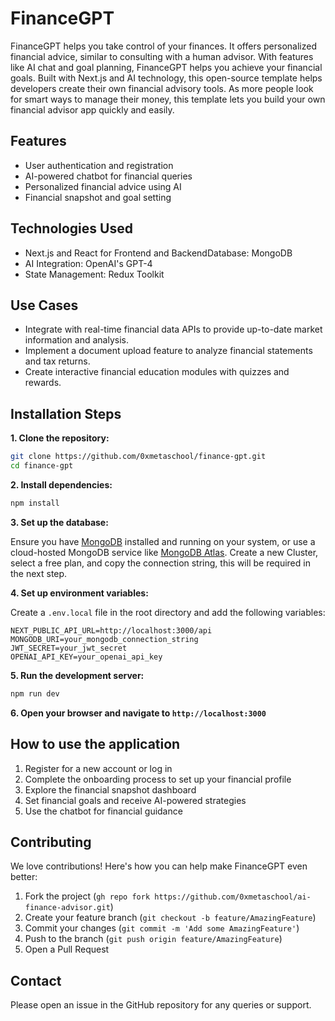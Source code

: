 # **FinanceGPT**

FinanceGPT helps you take control of your finances. It offers personalized financial advice, similar to consulting with a human advisor. With features like AI chat and goal planning, FinanceGPT helps you achieve your financial goals. 
Built with Next.js and AI technology, this open-source template helps developers create their own financial advisory tools. As more people look for smart ways to manage their money, this template lets you build your own financial advisor app quickly and easily.

## Features

- User authentication and registration
- AI-powered chatbot for financial queries
- Personalized financial advice using AI
- Financial snapshot and goal setting

## Technologies Used

- Next.js and React for Frontend and BackendDatabase: MongoDB
- AI Integration: OpenAI's GPT-4
- State Management: Redux Toolkit

## Use Cases
- Integrate with real-time financial data APIs to provide up-to-date market information and analysis.
- Implement a document upload feature to analyze financial statements and tax returns.
- Create interactive financial education modules with quizzes and rewards.

## Installation Steps

**1. Clone the repository:**

```bash
git clone https://github.com/0xmetaschool/finance-gpt.git
cd finance-gpt
```

**2. Install dependencies:**

```bash
npm install
```

**3. Set up the database:**

Ensure you have [MongoDB](https://www.mongodb.com/) installed and running on your system, or use a cloud-hosted MongoDB service like [MongoDB Atlas](https://www.mongodb.com/products/platform/atlas-database). Create a new Cluster, select a free plan, and copy the connection string, this will be required in the next step.

**4. Set up environment variables:**

Create a `.env.local` file in the root directory and add the following variables:

```
NEXT_PUBLIC_API_URL=http://localhost:3000/api
MONGODB_URI=your_mongodb_connection_string
JWT_SECRET=your_jwt_secret
OPENAI_API_KEY=your_openai_api_key
```

**5. Run the development server:**

```bash
npm run dev
```

**6. Open your browser and navigate to `http://localhost:3000`**

## How to use the application

1. Register for a new account or log in
2. Complete the onboarding process to set up your financial profile
3. Explore the financial snapshot dashboard
4. Set financial goals and receive AI-powered strategies
5. Use the chatbot for financial guidance


## Contributing

We love contributions! Here's how you can help make FinanceGPT even better:

1. Fork the project (`gh repo fork https://github.com/0xmetaschool/ai-finance-advisor.git`)
2. Create your feature branch (`git checkout -b feature/AmazingFeature`)
3. Commit your changes (`git commit -m 'Add some AmazingFeature'`)
4. Push to the branch (`git push origin feature/AmazingFeature`)
5. Open a Pull Request


## Contact
Please open an issue in the GitHub repository for any queries or support.
